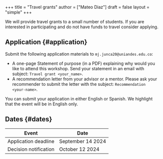 +++
title = "Travel grants"
author = ["Mateo Diaz"]
draft = false
layout = "simple"
+++

We will provide travel grants to a small number of students. If you are interested in participating and do not have funds to travel consider applying.


## Application {#application}

Submit the following application materials to `mj.junca20@uniandes.edu.co`:

-   A one-page Statement of purpose (in a PDF) explaining why would you like to attend this workshop. Send your statement in an email with subject: `Travel grant <your_name>`.
-   A recommendation letter from your advisor or a mentor. Please ask your recommender to submit the letter with the subject: `Recommendation <your-name>`.

You can submit your application in either English or Spanish. We highlight that the event will be in English only.


## Dates {#dates}

| Event                 | Date              |
|-----------------------|-------------------|
| Application deadline  | September 14 2024 |
| Decision notification | October 12 2024   |
